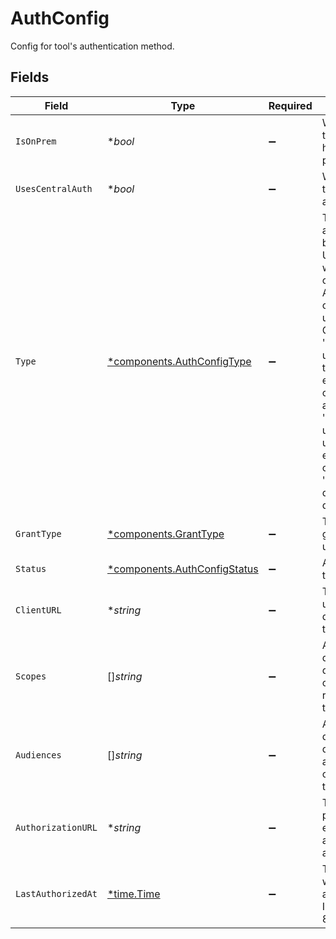 # AuthConfig

Config for tool's authentication method.


## Fields

| Field                                                                                                                                                                                                                                                                                                                                        | Type                                                                                                                                                                                                                                                                                                                                         | Required                                                                                                                                                                                                                                                                                                                                     | Description                                                                                                                                                                                                                                                                                                                                  |
| -------------------------------------------------------------------------------------------------------------------------------------------------------------------------------------------------------------------------------------------------------------------------------------------------------------------------------------------- | -------------------------------------------------------------------------------------------------------------------------------------------------------------------------------------------------------------------------------------------------------------------------------------------------------------------------------------------- | -------------------------------------------------------------------------------------------------------------------------------------------------------------------------------------------------------------------------------------------------------------------------------------------------------------------------------------------- | -------------------------------------------------------------------------------------------------------------------------------------------------------------------------------------------------------------------------------------------------------------------------------------------------------------------------------------------- |
| `IsOnPrem`                                                                                                                                                                                                                                                                                                                                   | **bool*                                                                                                                                                                                                                                                                                                                                      | :heavy_minus_sign:                                                                                                                                                                                                                                                                                                                           | Whether or not this tool is hosted on-premise.                                                                                                                                                                                                                                                                                               |
| `UsesCentralAuth`                                                                                                                                                                                                                                                                                                                            | **bool*                                                                                                                                                                                                                                                                                                                                      | :heavy_minus_sign:                                                                                                                                                                                                                                                                                                                           | Whether or not this uses central auth.                                                                                                                                                                                                                                                                                                       |
| `Type`                                                                                                                                                                                                                                                                                                                                       | [*components.AuthConfigType](../../models/components/authconfigtype.md)                                                                                                                                                                                                                                                                      | :heavy_minus_sign:                                                                                                                                                                                                                                                                                                                           | The type of authentication being used.<br/>Use 'OAUTH_*' when Glean calls an external API (e.g., Jira) on behalf of a user to obtain an OAuth token.<br/>'OAUTH_ADMIN' utilizes an admin token for external API calls on behalf all users.<br/>'OAUTH_USER' uses individual user tokens for external API calls.<br/>'DWD' refers to domain wide delegation.<br/> |
| `GrantType`                                                                                                                                                                                                                                                                                                                                  | [*components.GrantType](../../models/components/granttype.md)                                                                                                                                                                                                                                                                                | :heavy_minus_sign:                                                                                                                                                                                                                                                                                                                           | The type of grant type being used.                                                                                                                                                                                                                                                                                                           |
| `Status`                                                                                                                                                                                                                                                                                                                                     | [*components.AuthConfigStatus](../../models/components/authconfigstatus.md)                                                                                                                                                                                                                                                                  | :heavy_minus_sign:                                                                                                                                                                                                                                                                                                                           | Auth status of the tool.                                                                                                                                                                                                                                                                                                                     |
| `ClientURL`                                                                                                                                                                                                                                                                                                                                  | **string*                                                                                                                                                                                                                                                                                                                                    | :heavy_minus_sign:                                                                                                                                                                                                                                                                                                                           | The URL where users will be directed to start the OAuth flow.                                                                                                                                                                                                                                                                                |
| `Scopes`                                                                                                                                                                                                                                                                                                                                     | []*string*                                                                                                                                                                                                                                                                                                                                   | :heavy_minus_sign:                                                                                                                                                                                                                                                                                                                           | A list of strings denoting the different scopes or access levels required by the tool.                                                                                                                                                                                                                                                       |
| `Audiences`                                                                                                                                                                                                                                                                                                                                  | []*string*                                                                                                                                                                                                                                                                                                                                   | :heavy_minus_sign:                                                                                                                                                                                                                                                                                                                           | A list of strings denoting the different audience which can access the tool.                                                                                                                                                                                                                                                                 |
| `AuthorizationURL`                                                                                                                                                                                                                                                                                                                           | **string*                                                                                                                                                                                                                                                                                                                                    | :heavy_minus_sign:                                                                                                                                                                                                                                                                                                                           | The OAuth provider's endpoint, where access tokens are requested.                                                                                                                                                                                                                                                                            |
| `LastAuthorizedAt`                                                                                                                                                                                                                                                                                                                           | [*time.Time](https://pkg.go.dev/time#Time)                                                                                                                                                                                                                                                                                                   | :heavy_minus_sign:                                                                                                                                                                                                                                                                                                                           | The time the tool was last authorized in ISO format (ISO 8601).                                                                                                                                                                                                                                                                              |